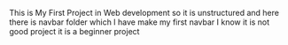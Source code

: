 <p>This is My First Project in Web development so it is unstructured and here there is navbar  folder which I have make my first navbar I know it is not good project it is a beginner project</h1>
